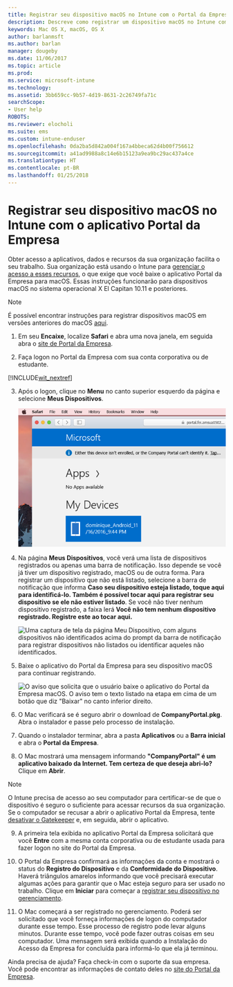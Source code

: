 ```yaml
---
title: Registrar seu dispositivo macOS no Intune com o Portal da Empresa | Microsoft Docs
description: Descreve como registrar um dispositivo macOS no Intune com o aplicativo Portal da Empresa
keywords: Mac OS X, macOS, OS X
author: barlanmsft
ms.author: barlan
manager: dougeby
ms.date: 11/06/2017
ms.topic: article
ms.prod: 
ms.service: microsoft-intune
ms.technology: 
ms.assetid: 3bb659cc-9b57-4d19-8631-2c26749fa71c
searchScope:
- User help
ROBOTS: 
ms.reviewer: elocholi
ms.suite: ems
ms.custom: intune-enduser
ms.openlocfilehash: 0da2ba5d842a004f167a4bbeca62d4b00f756612
ms.sourcegitcommit: a41ad9988a8c14e6b15123a9ea9bc29ac437a4ce
ms.translationtype: HT
ms.contentlocale: pt-BR
ms.lasthandoff: 01/25/2018
---
```

# <a name="enroll-your-macos-device-in-intune-with-the-company-portal-app"></a>Registrar seu dispositivo macOS no Intune com o aplicativo Portal da Empresa

Obter acesso a aplicativos, dados e recursos da sua organização facilita o seu trabalho. Sua organização está usando o Intune para [gerenciar o acesso a esses recursos](what-happens-if-you-install-the-Company-Portal-app-and-enroll-your-device-in-intune-macos.md), o que exige que você baixe o aplicativo Portal da Empresa para macOS. Essas instruções funcionarão para dispositivos macOS no sistema operacional X El Capitan 10.11 e posteriores.

> [!NOTE]
> É possível encontrar instruções para registrar dispositivos macOS em versões anteriores do macOS [aqui](enroll-your-device-in-intune-macos-legacy.md).

1. Em seu __Encaixe__, localize __Safari__ e abra uma nova janela, em seguida abra o [site de Portal da Empresa](https://portal.manage.microsoft.com#HelpDeskDialog).

2. Faça logon no Portal da Empresa com sua conta corporativa ou de estudante.

[!INCLUDE[wit_nextref](includes/end-user-password-guidance.md)]

3. Após o logon, clique no **Menu** no canto superior esquerdo da página e selecione **Meus Dispositivos**.

   ![Uma captura de tela da página de aterrissagem do portal da Web com o portal da Web mostrando que nenhum aplicativo pode ser instalado ainda, com um botão Meus Dispositivos abaixo.](./media/macOS_enroll_001_landing_page.png)

4. Na página __Meus Dispositivos__, você verá uma lista de dispositivos registrados ou apenas uma barra de notificação. Isso depende se você já tiver um dispositivo registrado, macOS ou de outra forma. Para registrar um dispositivo que não está listado, selecione a barra de notificação que informa __Caso seu dispositivo esteja listado, toque aqui para identificá-lo. Também é possível tocar aqui para registrar seu dispositivo se ele não estiver listado__. Se você não tiver nenhum dispositivo registrado, a faixa lerá **Você não tem nenhum dispositivo registrado. Registre este ao tocar aqui.**

    ![Uma captura de tela da página Meu Dispositivo, com alguns dispositivos não identificados acima do prompt da barra de notificação para registrar dispositivos não listados ou identificar aqueles não identificados.](./media/macOS_enroll_002_tap_here_banner.png)

5. Baixe o aplicativo do Portal da Empresa para seu dispositivo macOS para continuar registrando.

    ![O aviso que solicita que o usuário baixe o aplicativo do Portal da Empresa macOS. O aviso tem o texto listado na etapa em cima de um botão que diz "Baixar" no canto inferior direito.](./media/macOS_enroll_IWP_CP_app_notice.png)

6. O Mac verificará se é seguro abrir o download de **CompanyPortal.pkg**. Abra o instalador e passe pelo processo de instalação.

7. Quando o instalador terminar, abra a pasta **Aplicativos** ou a **Barra inicial** e abra o **Portal da Empresa**.

8. O Mac mostrará uma mensagem informando **"CompanyPortal" é um aplicativo baixado da Internet. Tem certeza de que deseja abri-lo?** Clique em **Abrir**.

  > [!NOTE]
  > O Intune precisa de acesso ao seu computador para certificar-se de que o dispositivo é seguro o suficiente para acessar recursos da sua organização. Se o computador se recusar a abrir o aplicativo Portal da Empresa, tente [desativar o Gatekeeper](https://support.apple.com/HT202491) e, em seguida, abrir o aplicativo.

9. A primeira tela exibida no aplicativo Portal da Empresa solicitará que você **Entre** com a mesma conta corporativa ou de estudante usada para fazer logon no site do Portal da Empresa.

10. O Portal da Empresa confirmará as informações da conta e mostrará o status do **Registro do Dispositivo** e da **Conformidade do Dispositivo**. Haverá triângulos amarelos informando que você precisará executar algumas ações para garantir que o Mac esteja seguro para ser usado no trabalho. Clique em **Iniciar** para começar a [registrar seu dispositivo no gerenciamento](what-info-can-your-company-see-when-you-enroll-your-device-in-intune.md).

11. O Mac começará a ser registrado no gerenciamento. Poderá ser solicitado que você forneça informações de logon do computador durante esse tempo. Esse processo de registro pode levar alguns minutos. Durante esse tempo, você pode fazer outras coisas em seu computador. Uma mensagem será exibida quando a Instalação do Acesso da Empresa for concluída para informá-lo que ela já terminou.

Ainda precisa de ajuda? Faça check-in com o suporte da sua empresa. Você pode encontrar as informações de contato deles no [site do Portal da Empresa](https://portal.manage.microsoft.com#HelpDeskDialog).
